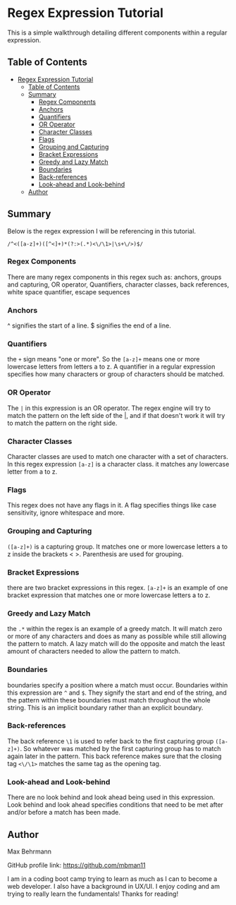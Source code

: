 # Regex Expression Tutorial

This is a simple walkthrough detailing different components within a regular expression.


## Table of Contents

- [Regex Expression Tutorial](#regex-expression-tutorial)
  - [Table of Contents](#table-of-contents)
  - [Summary](#summary)
    - [Regex Components](#regex-components)
    - [Anchors](#anchors)
    - [Quantifiers](#quantifiers)
    - [OR Operator](#or-operator)
    - [Character Classes](#character-classes)
    - [Flags](#flags)
    - [Grouping and Capturing](#grouping-and-capturing)
    - [Bracket Expressions](#bracket-expressions)
    - [Greedy and Lazy Match](#greedy-and-lazy-match)
    - [Boundaries](#boundaries)
    - [Back-references](#back-references)
    - [Look-ahead and Look-behind](#look-ahead-and-look-behind)
  - [Author](#author)



## Summary

Below  is the regex expression I will be referencing in this tutorial.
 
 `/^<([a-z]+)([^<]+)*(?:>(.*)<\/\1>|\s+\/>)$/`




### Regex Components
There are many regex components in this regex such as: anchors, groups and capturing, OR operator, Quantifiers, character classes, back references, white space quantifier, escape sequences

### Anchors
^ signifies the start of a line.
$ signifies the end of a line.

### Quantifiers
the `+` sign means "one or more". So the `[a-z]+` means one or more lowercase letters from letters a to z. A quantifier in a regular expression specifies how many characters or group of characters should be matched.

### OR Operator
The `|` in this expression is an OR operator. The regex engine will try to match the pattern on the left side of the |, and if that doesn't work it will try to match the pattern on the right side.

### Character Classes
Character classes are used to match one character with a set of characters. In this regex expression `[a-z]` is a character class. it matches any lowercase letter from a to z.

### Flags
This regex does not have any flags in it. A flag specifies things like case sensitivity, ignore whitespace and more. 

### Grouping and Capturing
`([a-z]+)` is a capturing group. It matches one or more lowercase letters a to z inside the brackets < >. Parenthesis are used for grouping.

### Bracket Expressions
there are two bracket expressions in this regex. `[a-z]+` is an example of one bracket expression that matches one or more lowercase letters a to z.

### Greedy and Lazy Match
the `.*` within the regex is an example of a greedy match. It will match zero or more of any characters and does as many as possible while still allowing the pattern to match. A lazy match will do the opposite and match the least amount of characters needed to allow the pattern to match.

### Boundaries
boundaries specify a position where a match must occur. Boundaries within this expression are `^` and `$`. They signify the start and end of the string, and the pattern within these boundaries must match throughout the whole string. This is an implicit boundary rather than an explicit boundary.

### Back-references
The back reference `\1` is used to refer back to the first capturing group `([a-z]+)`. So whatever was matched by the first capturing group has to match again later in the pattern. This back reference makes sure that the closing tag `<\/\1>` matches the same tag as the opening tag.

### Look-ahead and Look-behind
There are no look behind and look ahead being used in this expression. Look behind and look ahead specifies conditions that need to be met after and/or before a match has been made.

## Author
Max Behrmann

GitHub profile link: https://github.com/mbman11


I am in a coding boot camp trying to learn as much as I can to become a web developer. I also have a background in UX/UI. I enjoy coding and am trying to really learn the fundamentals! Thanks for reading!

